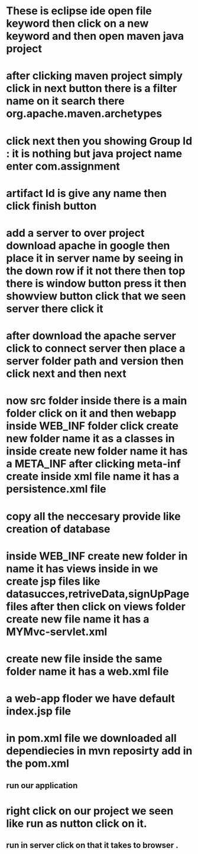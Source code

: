 # These is eclipse ide open file keyword  then click on a new keyword and then open maven java project 
# after clicking maven project simply click in next button there is a filter name on it  search there  org.apache.maven.archetypes 
# click next then you showing Group Id : it is nothing but java project name enter com.assignment
# artifact Id is give any name then click finish button 
# add a server to over project download apache in google then place it in server name by seeing in the down row if it not there then top there is window button press it then showview button click that we seen server there click it
# after download the apache server click to connect server then place a server folder path and version then click next and then next 
# now src folder inside there is a main folder click on it and then  webapp inside  WEB_INF folder click create new folder name it as a classes in inside create new folder name it has a META_INF after clicking meta-inf create inside  xml file name it has a persistence.xml file 
# copy all the neccesary provide like creation of database 
# inside  WEB_INF  create new folder in name it has views inside in we create jsp files like datasucces,retriveData,signUpPage files after then  click on views folder create new file name it has a MYMvc-servlet.xml
# create new file inside the same folder name it has a web.xml file 
# a web-app floder we have default index.jsp file
# in pom.xml file we downloaded all dependiecies in mvn reposirty add in the pom.xml

## run our application 
# right click on our project we seen like run as nutton click on it.
##  run in server click on that it takes to browser .
